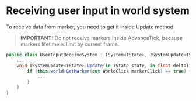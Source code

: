 # Receiving user input in world system
To receive data from marker, you need to get it inside Update method.
> **IMPORTANT!** Do not receive markers inside AdvanceTick, because markers lifetime is limit by current frame.
```csharp
public class UserInputReceiveSystem : ISystem<TState>, ISystemUpdate<TState> {
    ...
    void ISystemUpdate<TState>.Update(in TState state, in float deltaTime) {
        if (this.world.GetMarker(out WorldClick markerClick) == true) {
            ...
        }
    }
}
```